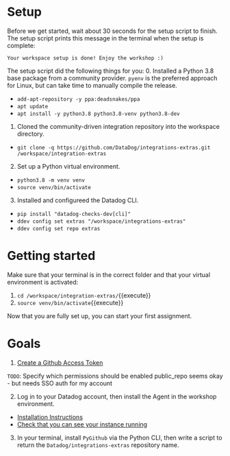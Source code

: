 # Setup
Before we get started, wait about 30 seconds for the setup script to finish.
The setup script prints this message in the terminal when the setup is complete:

```
Your workspace setup is done! Enjoy the workshop :)
```

The setup script did the following things for you:
0. Installed a Python 3.8 base package from a community provider. `pyenv` is the preferred approach for Linux, but can take time to manually compile the release.
  - `add-apt-repository -y ppa:deadsnakes/ppa`
  - `apt update`
  - `apt install -y python3.8 python3.8-venv python3.8-dev`

1. Cloned the community-driven integration repository into the workspace directory.
  - `git clone -q https://github.com/DataDog/integrations-extras.git /workspace/integration-extras`

2. Set up a Python virtual environment.
  - `python3.8 -m venv venv`
  - `source venv/bin/activate`

3. Installed and configureed the Datadog CLI.
  - `pip install "datadog-checks-dev[cli]"`
  - `ddev config set extras "/workspace/integrations-extras"`
  - `ddev config set repo extras`

# Getting started

Make sure that your terminal is in the correct folder and that your virtual environment is activated:
1. `cd /workspace/integration-extras/`{{execute}}
2. `source venv/bin/activate`{{execute}}

Now that you are fully set up, you can start your first assignment.

# Goals
1. [Create a Github Access Token](https://help.github.com/en/articles/creating-a-personal-access-token-for-the-command-line)

`TODO`: Specify which permissions should be enabled
public_repo seems okay - but needs SSO auth for my account

2. Log in to your Datadog account, then install the Agent in the workshop environment.
  - [Installation Instructions](https://app.datadoghq.com/account/settings#agent/ubuntu)
  - [Check that you can see your instance running](https://app.datadoghq.com/infrastructure)
3. In your terminal, install `PyGithub` via the Python CLI, then write a script to return the `Datadog/integrations-extras` repository name.

